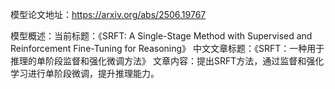 模型论文地址：https://arxiv.org/abs/2506.19767

模型概述：当前标题：《SRFT: A Single-Stage Method with Supervised and Reinforcement Fine-Tuning for Reasoning》
中文文章标题：《SRFT：一种用于推理的单阶段监督和强化微调方法》
文章内容：提出SRFT方法，通过监督和强化学习进行单阶段微调，提升推理能力。
